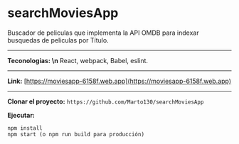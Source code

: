 # searchMoviesApp

Buscador de peliculas que implementa la API OMDB para indexar busquedas de peliculas por Título.
* * *
**Teconologias: \n**
React, webpack, Babel, eslint.
* * *

**Link:** [https://moviesapp-6158f.web.app](https://moviesapp-6158f.web.app)  
* * *

**Clonar el proyecto:**
`https://github.com/Marto130/searchMoviesApp`

**Ejecutar:**
```
npm install
npm start (o npm run build para producción)
```




